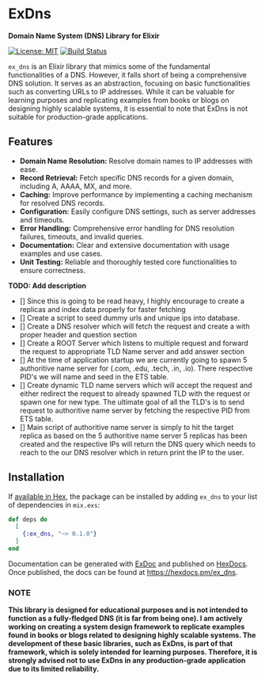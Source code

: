 # ExDns

**Domain Name System (DNS) Library for Elixir**

[![License: MIT](https://img.shields.io/badge/License-MIT-yellow.svg)](https://opensource.org/licenses/MIT)
[![Build Status](https://travis-ci.org/Ayoush/ex_dns.svg?branch=master)](https://travis-ci.org/Ayoush/ex_dns)

`ex_dns` is an Elixir library that mimics some of the fundamental functionalities of a DNS. However, it falls short of being a comprehensive DNS solution. It serves as an abstraction, focusing on basic functionalities such as converting URLs to IP addresses. While it can be valuable for learning purposes and replicating examples from books or blogs on designing highly scalable systems, it is essential to note that ExDns is not suitable for production-grade applications.

## Features

- **Domain Name Resolution:** Resolve domain names to IP addresses with ease.
- **Record Retrieval:** Fetch specific DNS records for a given domain, including A, AAAA, MX, and more.
- **Caching:** Improve performance by implementing a caching mechanism for resolved DNS records.
- **Configuration:** Easily configure DNS settings, such as server addresses and timeouts.
- **Error Handling:** Comprehensive error handling for DNS resolution failures, timeouts, and invalid queries.
- **Documentation:** Clear and extensive documentation with usage examples and use cases.
- **Unit Testing:** Reliable and thoroughly tested core functionalities to ensure correctness.

**TODO: Add description**
- [] Since this is going to be read heavy, I highly encourage to create a replicas and index data properly for faster fetching
- [] Create a script to seed dummy urls and unique ips into database.
- [] Create a DNS resolver which will fetch the request and create a with proper header and question section
- [] Create a ROOT Server which listens to multiple request and forward the request to appropriate TLD Name server and add answer section
- [] At the time of application startup we are currently going to spawn 5 authoritive name server for (.com, .edu, .tech, .in, .io). There respective PID's we will name and seed in the ETS table.
- [] Create dynamic TLD name servers which will accept the request and either redirect the request to already spawned TLD with the request or spawn one for new type. The ultimate goal of all the TLD's is to send request to authoritive name server by fetching the respective PID from ETS table.
- [] Main script of authoritive name server is simply to hit the target replica as based on the 5 authoritive name server 5 replicas has been created and  the respective IPs will return the DNS query which needs to reach to the our DNS resolver which in return print the IP to the user.

## Installation

If [available in Hex](https://hex.pm/docs/publish), the package can be installed
by adding `ex_dns` to your list of dependencies in `mix.exs`:

```elixir
def deps do
  [
    {:ex_dns, "~> 0.1.0"}
  ]
end
```

Documentation can be generated with [ExDoc](https://github.com/elixir-lang/ex_doc)
and published on [HexDocs](https://hexdocs.pm). Once published, the docs can
be found at <https://hexdocs.pm/ex_dns>.


### NOTE
**This library is designed for educational purposes and is not intended to function as a fully-fledged DNS (it is far from being one). I am actively working on creating a system design framework to replicate examples found in books or blogs related to designing highly scalable systems. The development of these basic libraries, such as ExDns, is part of that framework, which is solely intended for learning purposes. Therefore, it is strongly advised not to use ExDns in any production-grade application due to its limited reliability.**
